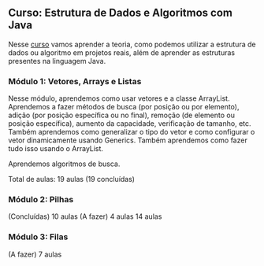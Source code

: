 ## Curso: Estrutura de Dados e Algoritmos com Java

Nesse [curso](https://loiane.training/curso/estrutura-de-dados) vamos aprender a teoria, como podemos utilizar a estrutura de dados ou algoritmo em projetos reais, além de aprender as estruturas presentes na linguagem Java.

### Módulo 1: Vetores, Arrays e Listas

Nesse módulo, aprendemos como usar vetores e a classe ArrayList.
Aprendemos a fazer métodos de busca (por posição ou por elemento), adição (por posição específica ou no final), remoção (de elemento ou posição específica), aumento da capacidade, verificação de tamanho, etc. Também aprendemos como generalizar o tipo do vetor e como configurar o vetor dinamicamente usando Generics.
Também aprendemos como fazer tudo isso usando o ArrayList.

Aprendemos algoritmos de busca.

Total de aulas: 19 aulas (19 concluídas)

### Módulo 2: Pilhas
(Concluídas) 10 aulas
(A fazer) 4 aulas
14 aulas

### Módulo 3: Filas
(A fazer)
7 aulas